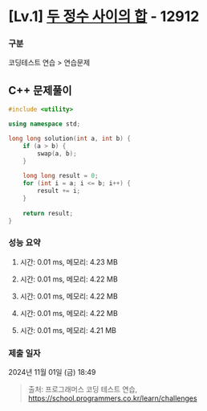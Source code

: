 # [Lv.1] [두 정수 사이의 합](https://school.programmers.co.kr/learn/courses/30/lessons/12912?language=cpp) - 12912 

### 구분

코딩테스트 연습 > 연습문제

## C++ 문제풀이

```cpp
#include <utility>

using namespace std;

long long solution(int a, int b) {
    if (a > b) {
        swap(a, b);
    }
    
    long long result = 0;
    for (int i = a; i <= b; i++) {
        result += i;
    }
    
    return result;
}
```

### 성능 요약

1. 시간: 0.01 ms, 메모리: 4.23 MB

2. 시간: 0.01 ms, 메모리: 4.22 MB
3. 시간: 0.01 ms, 메모리: 4.22 MB
4. 시간: 0.01 ms, 메모리: 4.22 MB
5. 시간: 0.01 ms, 메모리: 4.21 MB

### 제출 일자

2024년 11월 01일 (금) 18:49

> 출처: 프로그래머스 코딩 테스트 연습, https://school.programmers.co.kr/learn/challenges